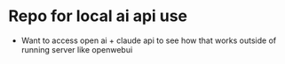 # Repo for local ai api use

- Want to access open ai + claude api to see how that works outside of
  running server like openwebui
